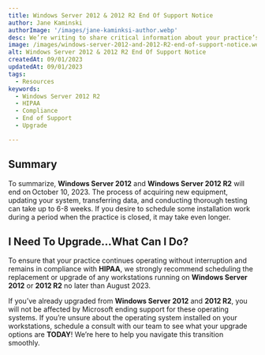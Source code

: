 ```yaml
---
title: Windows Server 2012 & 2012 R2 End Of Support Notice
author: Jane Kaminski
authorImage: '/images/jane-kaminksi-author.webp'
desc: We’re writing to share critical information about your practice’s ongoing compliance with HIPAA requirements for practices still using Windows 2012 and 2012 R2.
image: /images/windows-server-2012-and-2012-R2-end-of-support-notice.webp
alt: Windows Server 2012 & 2012 R2 End Of Support Notice
createdAt: 09/01/2023
updatedAt: 09/01/2023
tags:
  - Resources
keywords:
  - Windows Server 2012 R2
  - HIPAA
  - Compliance
  - End of Support
  - Upgrade

---
```


## Summary

To summarize, **Windows Server 2012** and **Windows Server 2012 R2** will end on October 10, 2023. The process of acquiring new equipment, updating your system, transferring data, and conducting thorough testing can take up to 6-8 weeks. If you desire to schedule some installation work during a period when the practice is closed, it may take even longer.

## I Need To Upgrade…What Can I Do?

To ensure that your practice continues operating without interruption and remains in compliance with **HIPAA**, we strongly recommend scheduling the replacement or upgrade of any workstations running on **Windows Server 2012** or **2012 R2** no later than August 2023.

If you’ve already upgraded from **Windows Server 2012** and **2012 R2**, you will not be affected by Microsoft ending support for these operating systems. If you’re unsure about the operating system installed on your workstations, schedule a consult with our team to see what your upgrade options are **TODAY**! We’re here to help you navigate this transition smoothly.
